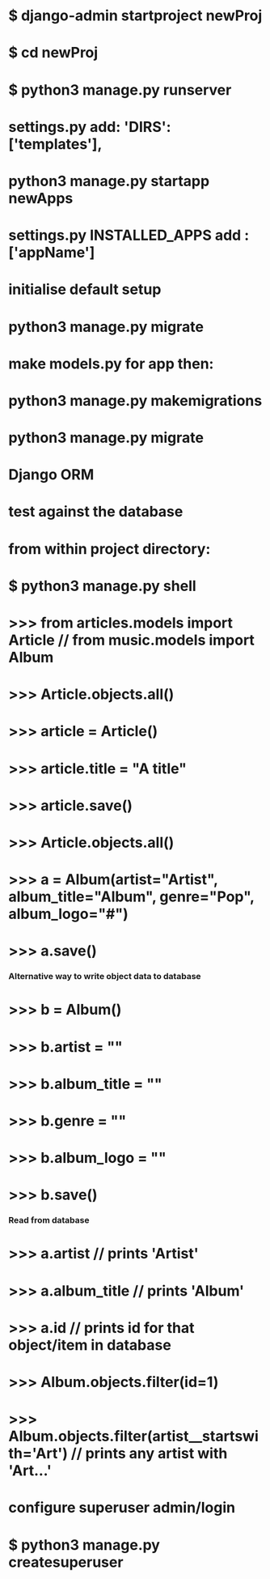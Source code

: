 # $ django-admin startproject newProj
# $ cd newProj
# $ python3 manage.py runserver

# settings.py add: 'DIRS': ['templates'],

# python3 manage.py startapp newApps

# settings.py INSTALLED_APPS add : ['appName']

# initialise default setup
# python3 manage.py migrate

# make models.py for app then: 
# python3 manage.py makemigrations
# python3 manage.py migrate


# Django ORM
# test against the database
# from within project directory:
# $ python3 manage.py shell
# >>> from articles.models import Article // from music.models import Album
# >>> Article.objects.all()
# >>> article = Article()
# >>> article.title = "A title"
# >>> article.save()
# >>> Article.objects.all()

# >>> a = Album(artist="Artist", album_title="Album", genre="Pop", album_logo="#")
# >>> a.save()

### Alternative way to write object data to database
# >>> b = Album()
# >>> b.artist = ""
# >>> b.album_title = ""
# >>> b.genre = ""
# >>> b.album_logo = ""
# >>> b.save()

### Read from database
# >>> a.artist // prints 'Artist' 
# >>> a.album_title // prints 'Album'
# >>> a.id // prints id for that object/item in database

# >>> Album.objects.filter(id=1)
# >>> Album.objects.filter(artist__startswith='Art') // prints any artist with 'Art...'

# configure superuser admin/login
# $ python3 manage.py createsuperuser